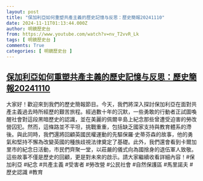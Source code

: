 ```yaml
---
layout: post
title: "保加利亞如何重塑共產主義的歷史記憶与反思：歷史簡報20241110"
date: 2024-11-11T01:13:44.000Z
author: 明鏡歷史台
from: https://www.youtube.com/watch?v=nv_T2vvR_Lk
tags: [ 明鏡歷史台 ]
comments: True
categories: [ 明鏡歷史台 ]
---
```

<!--1731287624000-->
[保加利亞如何重塑共產主義的歷史記憶与反思：歷史簡報20241110](https://www.youtube.com/watch?v=nv_T2vvR_Lk)
------

<div>
大家好！歡迎來到我們的歷史簡報節目。今天，我們將深入探討保加利亞在面對共產主義過去時所經歷的艱苦旅程。經過數十年的沉默，一些勇敢的行動者正試圖喚醒社會對這段黑暗歷史的認識，並在美麗的佩爾辛島上紀念那些曾遭受迫害的勞改營囚犯。然而，這條路並不平坦，挑戰重重，包括缺乏國家支持與教育體系的滯後。與此同時，我們還將回顧英國民權運動的先驅保羅·史蒂芬森的故事，他的勇氣和堅持不懈為改變英國的種族歧視法律奠定了基礎。此外，我們還會看到卡爾加里市的紀念日活動，市民們齊聚一堂，以莊嚴的儀式向為國捨身的退伍軍人致敬。這些故事不僅是歷史的回顧，更是對未來的啟示。請大家繼續收看詳細內容！#保加利亞 #紀念 #共產主義 #受害者 #勞改營 #公民社會 #自然保護區 #馬里諾夫 #歷史認識 #教育
</div>
